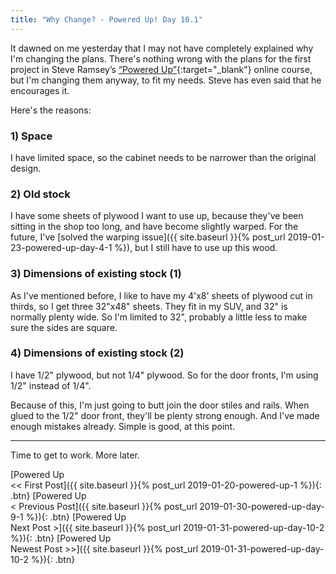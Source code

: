 ```yaml
---
title: "Why Change? - Powered Up! Day 10.1"
---
```

It dawned on me yesterday that I may not have completely explained why I'm changing the plans. There's nothing wrong with the plans for the first project in Steve Ramsey’s [“Powered Up”](https://theweekendwoodworker.com/powered-up){:target="_blank"} online course, but I'm changing them anyway, to fit my needs. Steve has even said that he encourages it.

Here's the reasons:

### 1) Space

I have limited space, so the cabinet needs to be narrower than the original design.

### 2) Old stock

I have some sheets of plywood I want to use up, because they've been sitting in the shop too long, and have become slightly warped. For the future, I've [solved the warping issue]({{ site.baseurl }}{% post_url 2019-01-23-powered-up-day-4-1 %}), but I still have to use up this wood.

### 3) Dimensions of existing stock (1)

As I've mentioned before, I like to have my 4'x8' sheets of plywood cut in thirds, so I get three 32"x48" sheets. They fit in my SUV, and 32" is normally plenty wide. So I'm limited to 32", probably a little less to make sure the sides are square.

### 4) Dimensions of existing stock (2)

I have 1/2" plywood, but not 1/4" plywood. So for the door fronts, I'm using 1/2" instead of 1/4".

Because of this, I'm just going to butt join the door stiles and rails. When glued to the 1/2" door front, they'll be plenty strong enough. And I've made enough mistakes already. Simple is good, at this point.

---

Time to get to work. More later.

[Powered Up<br/><< First Post]({{ site.baseurl }}{% post_url 2019-01-20-powered-up-1 %}){: .btn}
[Powered Up<br/>< Previous Post]({{ site.baseurl }}{% post_url 2019-01-30-powered-up-day-9-1 %}){: .btn}
[Powered Up<br/>Next Post >]({{ site.baseurl }}{% post_url 2019-01-31-powered-up-day-10-2 %}){: .btn}
[Powered Up<br/>Newest Post >>]({{ site.baseurl }}{% post_url 2019-01-31-powered-up-day-10-2 %}){: .btn}
